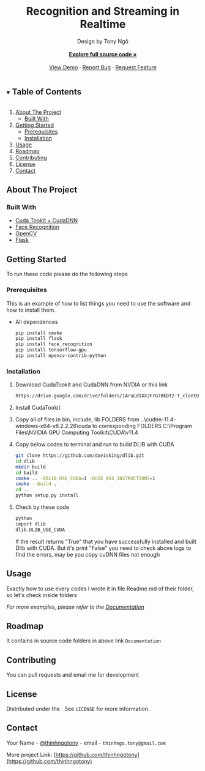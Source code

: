 

  <h1 align="center">Recognition and Streaming in Realtime</h1>

  <p align="center">
    Design by Tony Ngô
    <br />
    <br />
    <a href="https://drive.google.com/drive/folders/1c5vk-14No03_705vYpSwFOcN7DeLiV8V?usp=sharing"><strong>Explore full source code »</strong></a>
    <br />
    <br />
    <a href="https://drive.google.com/file/d/1Vv-2d_wdnpByLtC6wmC7UwAxZiqLqjZt/view?usp=sharing">View Demo</a>
    ·
    <a href="facebook.com/tonyngo0206">Report Bug</a>
    ·
    <a href="facebook.com/tonyngo0206">Request Feature</a>
  </p>
</p>



<!-- TABLE OF CONTENTS -->
<details open="open">
  <summary><h2 style="display: inline-block">Table of Contents</h2></summary>
  <ol>
    <li>
      <a href="#about-the-project">About The Project</a>
      <ul>
        <li><a href="#built-with">Built With</a></li>
      </ul>
    </li>
    <li>
      <a href="#getting-started">Getting Started</a>
      <ul>
        <li><a href="#prerequisites">Prerequisites</a></li>
        <li><a href="#installation">Installation</a></li>
      </ul>
    </li>
    <li><a href="#usage">Usage</a></li>
    <li><a href="#roadmap">Roadmap</a></li>
    <li><a href="#contributing">Contributing</a></li>
    <li><a href="#license">License</a></li>
    <li><a href="#contact">Contact</a></li>
  </ol>
</details>



<!-- ABOUT THE PROJECT -->
## About The Project



### Built With

* [Cuda Tookit + CudaDNN]()
* [Face Recognition]()
* [OpenCV]()
* [Flask]()



<!-- GETTING STARTED -->
## Getting Started

To run these code please do the following steps

### Prerequisites

This is an example of how to list things you need to use the software and how to install them.
* All dependences
  ```sh
  pip install cmake
  pip install flask
  pip install face_recognition
  pip install tensorflow-gpu
  pip install opencv-contrib-python
  ```

### Installation

1. Download CudaTookit and CudaDNN from NVDIA or this link
   ```sh
   https://drive.google.com/drive/folders/1AruLdIXXJFrG7BkDT2-T_clontU7em1f?usp=sharing
   ```
2. Install CudaTookit

3. Copy all of files in bin, include, lib FOLDERS from ..\cudnn-11.4-windows-x64-v8.2.2.26\cuda to corresponding FOLDERS C:\Program Files\NVIDIA GPU Computing Toolkit\CUDA\v11.4

4. Copy below codes to terminal and run to build DLIB with CUDA
   ```sh
   git clone https://github.com/davisking/dlib.git
   cd dlib
   mkdir build
   cd build
   cmake .. -DDLIB_USE_CUDA=1 -DUSE_AVX_INSTRUCTIONS=1
   cmake --build .
   cd ..
   python setup.py install 
   ```
   
5. Check by these code
   ```sh
   python
   import dlib
   dlib.DLIB_USE_CUDA
   ```
   
   If the result returns "True" that you have successfully installed and built Dlib with CUDA. But it's print "False" you need to check above logs to find the errors, may be you copy cuDNN files not enough


<!-- USAGE EXAMPLES -->
## Usage

Exactly how to use every codes I wrote it in file Readme.md of their folder, so let's check inside folders

_For more examples, please refer to the [Documentation](https://drive.google.com/file/d/1e3lFpqxdTujUMOR6nWVhmmPPO6mJ-80R/view?usp=sharing)_



<!-- ROADMAP -->
## Roadmap

It contains in source code folders in above link `Documentation`



<!-- CONTRIBUTING -->
## Contributing

You can pull requests and email me for development 

<!-- LICENSE -->
## License

Distributed under the . See `LICENSE` for more information.



<!-- CONTACT -->
## Contact

Your Name - [@thinhngotony](https://twitter.com/thinhngotony) - email - `thinhngo.tony@gmail.com`

More project Link: [https://github.com/thinhngotony](https://github.com/thinhngotony)



